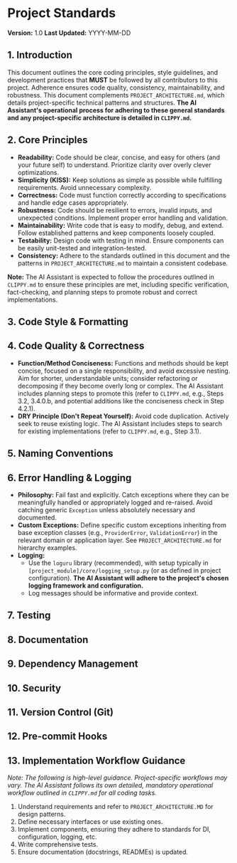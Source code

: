 # Project Standards

**Version:** 1.0
**Last Updated:** YYYY-MM-DD

## 1. Introduction

This document outlines the core coding principles, style guidelines, and development practices that **MUST** be followed by all contributors to this project. Adherence ensures code quality, consistency, maintainability, and robustness. This document complements `PROJECT_ARCHITECTURE.md`, which details project-specific technical patterns and structures. **The AI Assistant's operational process for adhering to these general standards and any project-specific architecture is detailed in `CLIPPY.md`.**

## 2. Core Principles

*   **Readability:** Code should be clear, concise, and easy for others (and your future self) to understand. Prioritize clarity over overly clever optimizations.
*   **Simplicity (KISS):** Keep solutions as simple as possible while fulfilling requirements. Avoid unnecessary complexity.
*   **Correctness:** Code must function correctly according to specifications and handle edge cases appropriately.
*   **Robustness:** Code should be resilient to errors, invalid inputs, and unexpected conditions. Implement proper error handling and validation.
*   **Maintainability:** Write code that is easy to modify, debug, and extend. Follow established patterns and keep components loosely coupled.
*   **Testability:** Design code with testing in mind. Ensure components can be easily unit-tested and integration-tested.
*   **Consistency:** Adhere to the standards outlined in this document and the patterns in `PROJECT_ARCHITECTURE.md` to maintain a consistent codebase.

**Note:** The AI Assistant is expected to follow the procedures outlined in `CLIPPY.md` to ensure these principles are met, including specific verification, fact-checking, and planning steps to promote robust and correct implementations.

## 3. Code Style & Formatting

## 4. Code Quality & Correctness

*   **Function/Method Conciseness:** Functions and methods should be kept concise, focused on a single responsibility, and avoid excessive nesting. Aim for shorter, understandable units; consider refactoring or decomposing if they become overly long or complex. The AI Assistant includes planning steps to promote this (refer to `CLIPPY.md`, e.g., Steps 3.2, 3.4.0.b, and potential additions like the conciseness check in Step 4.2.1).
*   **DRY Principle (Don't Repeat Yourself):** Avoid code duplication. Actively seek to reuse existing logic. The AI Assistant includes steps to search for existing implementations (refer to `CLIPPY.md`, e.g., Step 3.1).

## 5. Naming Conventions

## 6. Error Handling & Logging

*   **Philosophy:** Fail fast and explicitly. Catch exceptions where they can be meaningfully handled or appropriately logged and re-raised. Avoid catching generic `Exception` unless absolutely necessary and documented.
*   **Custom Exceptions:** Define specific custom exceptions inheriting from base exception classes (e.g., `ProviderError`, `ValidationError`) in the relevant domain or application layer. See `PROJECT_ARCHITECTURE.md` for hierarchy examples.
*   **Logging:**
    *   Use the `loguru` library (recommended), with setup typically in `[project_module]/core/logging_setup.py` (or as defined in project configuration). **The AI Assistant will adhere to the project's chosen logging framework and configuration.**
    *   Log messages should be informative and provide context.

## 7. Testing

## 8. Documentation

## 9. Dependency Management

## 10. Security

## 11. Version Control (Git)

## 12. Pre-commit Hooks

## 13. Implementation Workflow Guidance

*Note: The following is high-level guidance. Project-specific workflows may vary. The AI Assistant follows its own detailed, mandatory operational workflow outlined in `CLIPPY.md` for all coding tasks.*

1.  Understand requirements and refer to `PROJECT_ARCHITECTURE.MD` for design patterns.
2.  Define necessary interfaces or use existing ones.
3.  Implement components, ensuring they adhere to standards for DI, configuration, logging, etc.
4.  Write comprehensive tests.
5.  Ensure documentation (docstrings, READMEs) is updated.
